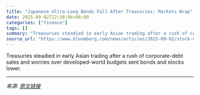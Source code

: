 ```yaml
---
title: "Japanese Ultra-Long Bonds Fall After Treasuries: Markets Wrap"
date: 2025-09-02T22:38:06+08:00
categories: ["finance"]
tags: []
summary: "Treasuries steadied in early Asian trading after a rush of corporate-debt sales and worries over developed-world budgets sent bonds and stocks lower."
source_url: "https://www.bloomberg.com/news/articles/2025-09-02/stock-market-today-dow-s-p-live-updates"
---
```


Treasuries steadied in early Asian trading after a rush of corporate-debt sales and worries over developed-world budgets sent bonds and stocks lower.

---

*来源: [原文链接](https://www.bloomberg.com/news/articles/2025-09-02/stock-market-today-dow-s-p-live-updates)*
